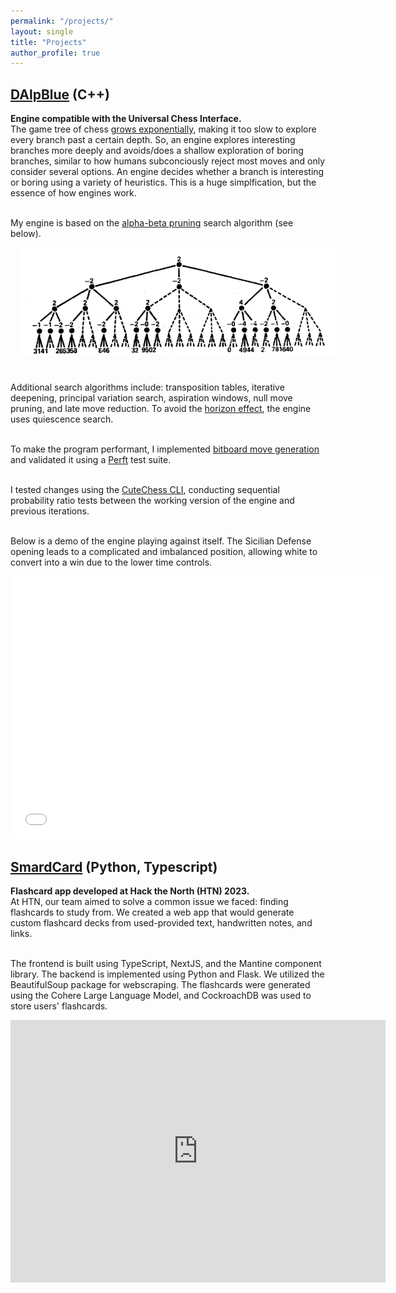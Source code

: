 ```yaml
---
permalink: "/projects/"
layout: single
title: "Projects"
author_profile: true
---
```

## [DAlpBlue](https://github.com/Daniel-Alp/DAlpBlue) (C++)
**Engine compatible with the Universal Chess Interface.**<br>
The game tree of chess [grows exponentially](https://en.wikipedia.org/wiki/Shannon_number), making it too slow to explore every branch past a certain depth. So, an engine explores interesting branches more deeply and avoids/does a shallow exploration of boring branches, similar to how humans subconciously reject most moves and only consider several options. An engine decides whether a branch is interesting or boring using a variety of heuristics. This is a huge simplfication, but the essence of how engines work.

<br>My engine is based on the [alpha-beta pruning](http://www-public.telecom-sudparis.eu/~gibson/Teaching/Teaching-ReadingMaterial/KnuthMoore75.pdf) search algorithm (see below).
<img src="../assets/images/alpha_beta.png" width="600px" style="display:block;margin-bottom:25px;margin-left:auto;margin-right:auto;padding-left: 15px; padding-right: 15px; padding-top: 15px; padding-bottom; 15px;"/> 
<br> Additional search algorithms include: transposition tables, iterative deepening, principal variation search, aspiration windows, null move pruning, and late move reduction. To avoid the [horizon effect](https://en.wikipedia.org/wiki/Horizon_effect), the engine uses quiescence search.

<br>To make the program performant, I implemented [bitboard move generation](https://www.chessprogramming.org/Bitboards) and validated it using a [Perft](https://www.chessprogramming.org/Perft) test suite. 

<br>I tested changes using the [CuteChess CLI](https://cutechess.com/), conducting sequential probability ratio tests between the working version of the engine and previous iterations. 

<br>Below is a demo of the engine playing against itself. The Sicilian Defense opening leads to a complicated and imbalanced position, allowing white to convert into a win due to the lower time controls.  
<iframe width="600" height="420" src= "../assets/videos/dalpblue_demo.mp4" title="DAlpBlue Demo" frameborder="0" allow="accelerometer; autoplay; clipboard-write; encrypted-media; picture-in-picture; web-share" allowfullscreen></iframe>

## [SmardCard](https://devpost.com/software/smardcard) (Python, Typescript)
**Flashcard app developed at Hack the North (HTN) 2023.**
<br>At HTN, our team aimed to solve a common issue we faced: finding flashcards to study from. We created a web app that would generate custom flashcard decks from used-provided text, handwritten notes, and links. 

<br>The frontend is built using TypeScript, NextJS, and the Mantine component library. The backend is implemented using Python and Flask. We utilized the BeautifulSoup package for webscraping. The flashcards were generated using the Cohere Large Language Model, and CockroachDB was used to store users' flashcards. 

<iframe width="600" height="420" src="https://www.youtube.com/embed/0ZpTAK1_MqQ" title="SmardCard Demo" frameborder="0" allow="accelerometer; autoplay; clipboard-write; encrypted-media; picture-in-picture; web-share" allowfullscreen></iframe>